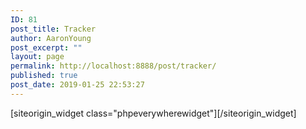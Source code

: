```yaml
---
ID: 81
post_title: Tracker
author: AaronYoung
post_excerpt: ""
layout: page
permalink: http://localhost:8888/post/tracker/
published: true
post_date: 2019-01-25 22:53:27
---
```

<div id="pl-81"  class="panel-layout" ><div id="pg-81-0"  class="panel-grid panel-no-style"  data-style="{&quot;background_image_attachment&quot;:false,&quot;background_display&quot;:&quot;tile&quot;,&quot;cell_alignment&quot;:&quot;flex-start&quot;}"  data-ratio="1"  data-ratio-direction="right" ><div id="pgc-81-0-0"  class="panel-grid-cell"  data-weight="1" ><div id="panel-81-0-0-0" class="so-panel widget widget_phpeverywherewidget phpeverywherewidget panel-first-child panel-last-child" data-index="0" data-style="{&quot;background_image_attachment&quot;:false,&quot;background_display&quot;:&quot;tile&quot;,&quot;animation_once&quot;:&quot;&quot;}" >[siteorigin_widget class="phpeverywherewidget"]<input type="hidden" value="{&quot;instance&quot;:{&quot;title&quot;:&quot;&quot;,&quot;content&quot;:&quot;&lt;p style=\&quot;text-align: center;\&quot;&gt;\u8f93\u5165\u60a8\u60f3\u8981\u67e5\u8be2\u7684\u5305\u88f9\u8ffd\u8e2a\u53f7\u7801:&lt;\/p&gt;\n\n&lt;form name = \&quot;posttrack ?rand=&lt;?php $someRandomVariable?&gt;\&quot; method=\&quot;post\&quot; action=\&quot;&lt;?php the_permalink(); ?&gt;\&quot; class=\&quot;form-group\&quot; style=\&quot;width: 90%; max-width: 800px; margin: 0 auto;\&quot;&gt;\n&lt;div class=\&quot;\&quot; style=\&quot;background-color: #78b827; text-align: center;\&quot;&gt;&lt;span style=\&quot;font-size: 1.5em; margin: 0; color: #ffffff; line-height: 61px; letter-spacing: 6px;\&quot;&gt;\u7269\u6d41\u8fdb\u7a0b\u67e5\u8be2&lt;\/span&gt;&lt;\/div&gt;\n&lt;div style=\&quot;padding: 20px 16px 0px 16px; background-color: #f8f7f7; min-height: 200px;\&quot;&gt;\n&lt;div style=\&quot;float: left; width: 100%; display: flex; justify-content: space-between; margin: 0px 0px 15px 0px;\&quot;&gt;&lt;label style=\&quot;width: 33.2%; height: 40px; line-height: 40px; text-align: center; margin: 0 auto;\&quot;&gt;\u5305\u88f9\u5355\u53f7&lt;\/label&gt;&lt;\/div&gt;\n&lt;div style=\&quot;clear: both;\&quot;&gt;&lt;\/div&gt;\n&lt;div style=\&quot;width: 100%; float: left; display: flex; justify-content: space-between; padding: 0; margin: 0px 0px 20px 0px;\&quot; class=\&quot;form-group is-empty\&quot;&gt;\n&lt;textarea name=\&quot;postnumbers\&quot; cols=\&quot;10\&quot; placeholder=\&quot;\u5355\u53f7\&quot;\\&gt;&lt;\/textarea&gt;&lt;\/div&gt;\n&lt;div style=\&quot;clear: both;\&quot;&gt;&lt;\/div&gt;\n&lt;div style=\&quot;float: left; width: 100%; display: flex; justify-content: space-between;\&quot;&gt;&lt;button type=\&quot;\&quot; class=\&quot;btn-hover\&quot; style=\&quot;background-color: #78b827; margin: 0 auto; height: 40px; outline: none; font-size: 16px; width: 120px; line-height: 40px; padding: 0 0 0 0;\&quot; type=\&quot;submit\&quot; name=\&quot;submit\&quot;&gt;\u70b9\u51fb\u67e5\u8be2&lt;\/button&gt;&lt;\/div&gt;\n&lt;\/div&gt;\n&lt;\/form&gt;\n\n&lt;?php\n\/*\nfunction getTrackData($postnumber)\n{\n      $post_url = &#039;http:\/\/ttkeu.com\/track\/api&#039;;\n      \/\/$number = &#039;be964950997gb&#039;;\n      $arg_data = array( &#039;numbers&#039; =&gt; $postnumber);\n      $data = json_encode( $arg_data );\n      $args = array( &#039;header&#039; =&gt; array( &#039;Content-Type&#039; =&gt; &#039;application\/json&#039;, &#039;Authorization&#039; =&gt; &#039;oskhn1e8xgyivl09a5mj&#039;), &#039;body&#039; =&gt; $data );\n      $response = wp_remote_post( esc_url_raw( $post_url ), $args );\n\n     if ( is_wp_error( $response ) ) \n     {\n           $error_message = $response-&gt;get_error_message();\n           echo \&quot;Something went wrong: $error_message\&quot;;\n     } else {\n           $response_code = wp_remote_retrieve_response_code( $response);\n           $response_body = wp_remote_retrieve_body( $response);\n           $result_body = json_decode( $response_body, true);\n           foreach($result_body[&#039;numbers&#039;] as $number)\n           {\n                 foreach($number[&#039;info&#039;] as $info)\n                 {\n                       print_r(array_keys($info)[0]);\n                       echo \&quot;&lt;br\/&gt;\&quot;;\n                       print_r(array_values($info)[0]);\n                  }\n           }\n      }\n\n}\n*\/\n\nif(isset($_POST[&#039;submit&#039;])) {\n     $postnumbers = $_POST[&#039;postnumbers&#039;];\n     print_r($postnumbers);\n     if (!empty($postnumbers))\n    {\n   \n    }\n}\n\n\n\n\n\/*\n      $post_url = &#039;http:\/\/ttkeu.com\/track\/api&#039;;\n      \/\/$number = &#039;be964950997gb&#039;;\n      $arg_data = array( &#039;numbers&#039; =&gt; $postnumbers);\n      $data = json_encode( $arg_data );\n      $args = array( &#039;header&#039; =&gt; array( &#039;Content-Type&#039; =&gt; &#039;application\/json&#039;, &#039;Authorization&#039; =&gt; &#039;oskhn1e8xgyivl09a5mj&#039;), &#039;body&#039; =&gt; $data );\n      $response = wp_remote_post( esc_url_raw( $post_url ), $args );\n\n     if ( is_wp_error( $response ) ) \n     {\n           $error_message = $response-&gt;get_error_message();\n           echo \&quot;Something went wrong: $error_message\&quot;;\n     } else {\n           $response_code = wp_remote_retrieve_response_code( $response);\n           $response_body = wp_remote_retrieve_body( $response);\n           $result_body = json_decode( $response_body, true);\n           foreach($result_body[&#039;numbers&#039;] as $number)\n           {\n                 foreach($number[&#039;info&#039;] as $info)\n                 {\n                       print_r(array_keys($info)[0]);\n                       echo \&quot;&lt;br\/&gt;\&quot;;\n                       print_r(array_values($info)[0]);\n                  }\n           }\n      }\n*\/\n?&gt;\n&quot;,&quot;eds_animation_class&quot;:&quot;&quot;,&quot;animation&quot;:&quot;&quot;,&quot;anchor&quot;:&quot;&quot;,&quot;anchor-placement&quot;:&quot;&quot;,&quot;easing&quot;:&quot;&quot;,&quot;offset&quot;:&quot;&quot;,&quot;duration&quot;:&quot;&quot;,&quot;delay&quot;:&quot;&quot;,&quot;once&quot;:0,&quot;so_sidebar_emulator_id&quot;:&quot;phpeverywherewidget-8110000&quot;,&quot;option_name&quot;:&quot;widget_phpeverywherewidget&quot;},&quot;args&quot;:{&quot;before_widget&quot;:&quot;&lt;div id=\&quot;panel-81-0-0-0\&quot; class=\&quot;so-panel widget widget_phpeverywherewidget phpeverywherewidget panel-first-child panel-last-child\&quot; data-index=\&quot;0\&quot; data-style=\&quot;{&amp;quot;background_image_attachment&amp;quot;:false,&amp;quot;background_display&amp;quot;:&amp;quot;tile&amp;quot;,&amp;quot;animation_once&amp;quot;:&amp;quot;&amp;quot;}\&quot; &gt;&quot;,&quot;after_widget&quot;:&quot;&lt;\/div&gt;&quot;,&quot;before_title&quot;:&quot;&lt;h3 class=\&quot;widget-title\&quot;&gt;&quot;,&quot;after_title&quot;:&quot;&lt;\/h3&gt;&quot;,&quot;widget_id&quot;:&quot;widget-0-0-0&quot;}}" />[/siteorigin_widget]</div></div></div></div>